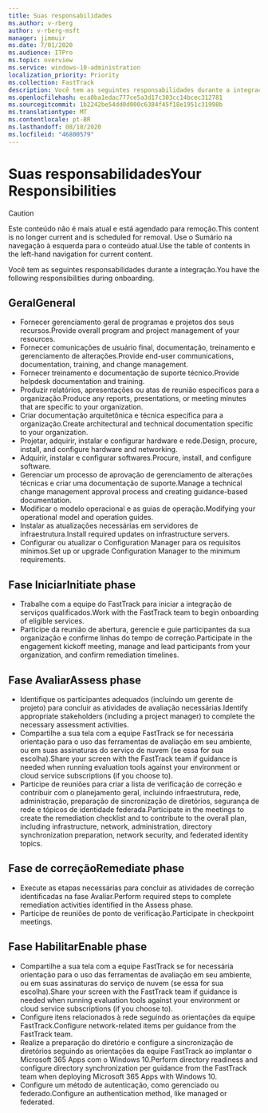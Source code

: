 ```yaml
---
title: Suas responsabilidades
ms.author: v-rberg
author: v-rberg-msft
manager: jimmuir
ms.date: 7/01/2020
ms.audience: ITPro
ms.topic: overview
ms.service: windows-10-administration
localization_priority: Priority
ms.collection: FastTrack
description: Você tem as seguintes responsabilidades durante a integração do Windows 10.
ms.openlocfilehash: eca0ba1edac777ce5a3d17c303cc14bcec312781
ms.sourcegitcommit: 1b2242be54dd0d000c6384f45f18e1951c31998b
ms.translationtype: MT
ms.contentlocale: pt-BR
ms.lasthandoff: 08/18/2020
ms.locfileid: "46800579"
---
```

# <a name="your-responsibilities"></a><span data-ttu-id="759a8-103">Suas responsabilidades</span><span class="sxs-lookup"><span data-stu-id="759a8-103">Your Responsibilities</span></span>
> [!CAUTION]
> <span data-ttu-id="759a8-104">Este conteúdo não é mais atual e está agendado para remoção.</span><span class="sxs-lookup"><span data-stu-id="759a8-104">This content is no longer current and is scheduled for removal.</span></span> <span data-ttu-id="759a8-105">Use o Sumário na navegação à esquerda para o conteúdo atual.</span><span class="sxs-lookup"><span data-stu-id="759a8-105">Use the table of contents in the left-hand navigation for current content.</span></span>

<span data-ttu-id="759a8-106">Você tem as seguintes responsabilidades durante a integração.</span><span class="sxs-lookup"><span data-stu-id="759a8-106">You have the following responsibilities during onboarding.</span></span>

## <a name="general"></a><span data-ttu-id="759a8-107">Geral</span><span class="sxs-lookup"><span data-stu-id="759a8-107">General</span></span>

- <span data-ttu-id="759a8-108">Fornecer gerenciamento geral de programas e projetos dos seus recursos.</span><span class="sxs-lookup"><span data-stu-id="759a8-108">Provide overall program and project management of your resources.</span></span>
- <span data-ttu-id="759a8-109">Fornecer comunicações de usuário final, documentação, treinamento e gerenciamento de alterações.</span><span class="sxs-lookup"><span data-stu-id="759a8-109">Provide end-user communications, documentation, training, and change management.</span></span>
- <span data-ttu-id="759a8-110">Fornecer treinamento e documentação de suporte técnico.</span><span class="sxs-lookup"><span data-stu-id="759a8-110">Provide helpdesk documentation and training.</span></span>
- <span data-ttu-id="759a8-111">Produzir relatórios, apresentações ou atas de reunião específicos para a organização.</span><span class="sxs-lookup"><span data-stu-id="759a8-111">Produce any reports, presentations, or meeting minutes that are specific to your organization.</span></span>
- <span data-ttu-id="759a8-112">Criar documentação arquitetônica e técnica específica para a organização.</span><span class="sxs-lookup"><span data-stu-id="759a8-112">Create architectural and technical documentation specific to your organization.</span></span>
- <span data-ttu-id="759a8-113">Projetar, adquirir, instalar e configurar hardware e rede.</span><span class="sxs-lookup"><span data-stu-id="759a8-113">Design, procure, install, and configure hardware and networking.</span></span>
- <span data-ttu-id="759a8-114">Adquirir, instalar e configurar softwares.</span><span class="sxs-lookup"><span data-stu-id="759a8-114">Procure, install, and configure software.</span></span>
- <span data-ttu-id="759a8-115">Gerenciar um processo de aprovação de gerenciamento de alterações técnicas e criar uma documentação de suporte.</span><span class="sxs-lookup"><span data-stu-id="759a8-115">Manage a technical change management approval process and creating guidance-based documentation.</span></span>
- <span data-ttu-id="759a8-116">Modificar o modelo operacional e as guias de operação.</span><span class="sxs-lookup"><span data-stu-id="759a8-116">Modifying your operational model and operation guides.</span></span>
- <span data-ttu-id="759a8-117">Instalar as atualizações necessárias em servidores de infraestrutura.</span><span class="sxs-lookup"><span data-stu-id="759a8-117">Install required updates on infrastructure servers.</span></span>
- <span data-ttu-id="759a8-118">Configurar ou atualizar o Configuration Manager para os requisitos mínimos.</span><span class="sxs-lookup"><span data-stu-id="759a8-118">Set up or upgrade Configuration Manager to the minimum requirements.</span></span>

## <a name="initiate-phase"></a><span data-ttu-id="759a8-119">Fase Iniciar</span><span class="sxs-lookup"><span data-stu-id="759a8-119">Initiate phase</span></span>

- <span data-ttu-id="759a8-120">Trabalhe com a equipe do FastTrack para iniciar a integração de serviços qualificados.</span><span class="sxs-lookup"><span data-stu-id="759a8-120">Work with the FastTrack team to begin onboarding of eligible services.</span></span>
- <span data-ttu-id="759a8-121">Participe da reunião de abertura, gerencie e guie participantes da sua organização e confirme linhas do tempo de correção.</span><span class="sxs-lookup"><span data-stu-id="759a8-121">Participate in the engagement kickoff meeting, manage and lead participants from your organization, and confirm remediation timelines.</span></span>

## <a name="assess-phase"></a><span data-ttu-id="759a8-122">Fase Avaliar</span><span class="sxs-lookup"><span data-stu-id="759a8-122">Assess phase</span></span>

- <span data-ttu-id="759a8-123">Identifique os participantes adequados (incluindo um gerente de projeto) para concluir as atividades de avaliação necessárias.</span><span class="sxs-lookup"><span data-stu-id="759a8-123">Identify appropriate stakeholders (including a project manager) to complete the necessary assessment activities.</span></span>
- <span data-ttu-id="759a8-124">Compartilhe a sua tela com a equipe FastTrack se for necessária orientação para o uso das ferramentas de avaliação em seu ambiente, ou em suas assinaturas do serviço de nuvem (se essa for sua escolha).</span><span class="sxs-lookup"><span data-stu-id="759a8-124">Share your screen with the FastTrack team if guidance is needed when running evaluation tools against your environment or cloud service subscriptions (if you choose to).</span></span>
- <span data-ttu-id="759a8-125">Participe de reuniões para criar a lista de verificação de correção e contribuir com o planejamento geral, incluindo infraestrutura, rede, administração, preparação de sincronização de diretórios, segurança de rede e tópicos de identidade federada.</span><span class="sxs-lookup"><span data-stu-id="759a8-125">Participate in the meetings to create the remediation checklist and to contribute to the overall plan, including infrastructure, network, administration, directory synchronization preparation, network security, and federated identity topics.</span></span>

## <a name="remediate-phase"></a><span data-ttu-id="759a8-126">Fase de correção</span><span class="sxs-lookup"><span data-stu-id="759a8-126">Remediate phase</span></span>

- <span data-ttu-id="759a8-127">Execute as etapas necessárias para concluir as atividades de correção identificadas na fase Avaliar.</span><span class="sxs-lookup"><span data-stu-id="759a8-127">Perform required steps to complete remediation activities identified in the Assess phase.</span></span>
- <span data-ttu-id="759a8-128">Participe de reuniões de ponto de verificação.</span><span class="sxs-lookup"><span data-stu-id="759a8-128">Participate in checkpoint meetings.</span></span>

## <a name="enable-phase"></a><span data-ttu-id="759a8-129">Fase Habilitar</span><span class="sxs-lookup"><span data-stu-id="759a8-129">Enable phase</span></span>

- <span data-ttu-id="759a8-130">Compartilhe a sua tela com a equipe FastTrack se for necessária orientação para o uso das ferramentas de avaliação em seu ambiente, ou em suas assinaturas do serviço de nuvem (se essa for sua escolha).</span><span class="sxs-lookup"><span data-stu-id="759a8-130">Share your screen with the FastTrack team if guidance is needed when running evaluation tools against your environment or cloud service subscriptions (if you choose to).</span></span>
- <span data-ttu-id="759a8-131">Configure itens relacionados à rede seguindo as orientações da equipe FastTrack.</span><span class="sxs-lookup"><span data-stu-id="759a8-131">Configure network-related items per guidance from the FastTrack team.</span></span>
- <span data-ttu-id="759a8-132">Realize a preparação do diretório e configure a sincronização de diretórios seguindo as orientações da equipe FastTrack ao implantar o Microsoft 365 Apps com o Windows 10.</span><span class="sxs-lookup"><span data-stu-id="759a8-132">Perform directory readiness and configure directory synchronization per guidance from the FastTrack team when deploying Microsoft 365 Apps with Windows 10.</span></span>
- <span data-ttu-id="759a8-133">Configure um método de autenticação, como gerenciado ou federado.</span><span class="sxs-lookup"><span data-stu-id="759a8-133">Configure an authentication method, like managed or federated.</span></span>

